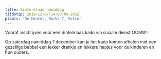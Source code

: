 ```yaml
---
title: Sinterklaas namiddag
tijdstip: 2019-12-07T14:00:09.936Z
plaats: 'De Mantel, Markt 7, Retie'
---
```

Vooraf inschrijven voor een Sinterklaas kado via sociale dienst OCMW !

Op zaterdag namiddag 7 december kan je het kado komen afhalen met een gezellige babbel een lekker drankje en lekkere hapjes voor de kinderen en hun ouders.
